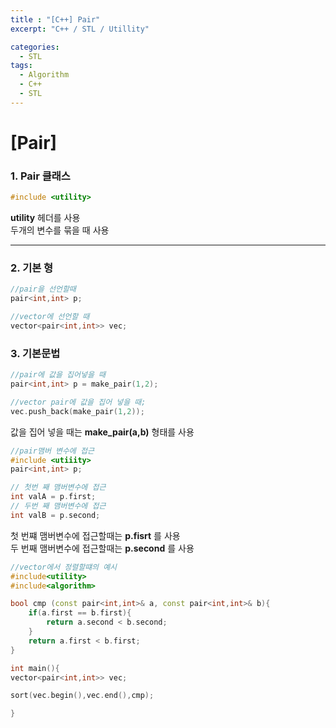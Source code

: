 ```yaml
---
title : "[C++] Pair"
excerpt: "C++ / STL / Utillity"

categories:
  - STL
tags:
  - Algorithm
  - C++
  - STL
---
```


# [Pair]

### 1. Pair 클래스

```cpp
#include <utility>
```
__utility__ 헤더를 사용  
두개의 변수를 묶을 때 사용
* * *

### 2. 기본 형
```cpp
//pair을 선언할때
pair<int,int> p;

//vector에 선언할 때
vector<pair<int,int>> vec;
```

### 3. 기본문법
```cpp
//pair에 값을 집어넣을 때
pair<int,int> p = make_pair(1,2);

//vector pair에 값을 집어 넣을 때;
vec.push_back(make_pair(1,2));
```
값을 집어 넣을 때는 __make_pair(a,b)__ 형태를 사용  
```cpp
//pair맴버 변수에 접근
#include <utiiity>
pair<int,int> p;

// 첫번 째 맴버변수에 접근
int valA = p.first;
// 두번 째 맴버변수에 접근
int valB = p.second;
```
첫 번쨰 맴버변수에 접근할때는 __p.fisrt__ 를 사용  
두 번째 맴버변수에 접근할때는 __p.second__ 를 사용
```cpp
//vector에서 정렬할떄의 예시
#include<utility>
#include<algorithm>

bool cmp (const pair<int,int>& a, const pair<int,int>& b){
    if(a.first == b.first){
        return a.second < b.second;
    }
    return a.first < b.first;
}

int main(){
vector<pair<int,int>> vec;

sort(vec.begin(),vec.end(),cmp);

}
```

